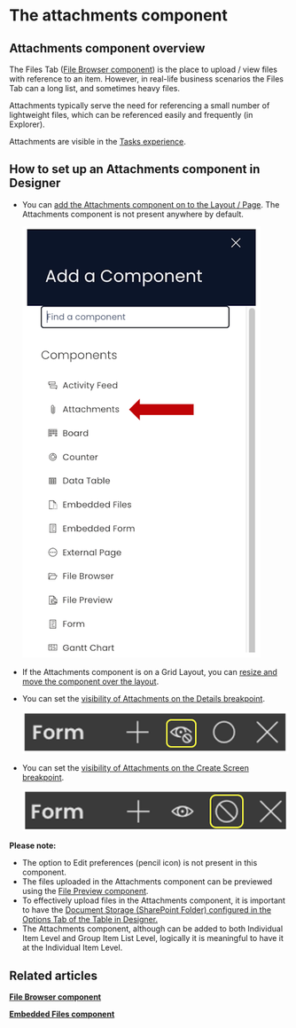 # The attachments component

## Attachments component overview

The Files Tab ([File Browser component](../file-browser/file-browser.md "What is a File Browser component on a Layout / Page?")) is the place to upload / view files with reference to an item. However, in real-life business scenarios the Files Tab can a long list, and sometimes heavy files.

Attachments typically serve the need for referencing a small number of lightweight files, which can be referenced easily and frequently (in Explorer).

Attachments are visible in the [Tasks experience](</docs/Rapid/3-User Manual/glossary/glossary.md#task-experience> "Task Experience").

## How to set up an Attachments component in Designer

- You can [add the Attachments component on to the Layout / Page](/docs/Rapid/4-Keyper%20Manual/2-Designer/2-Pages/3-Components/1-overview/1-overview.md "How to add a component to a Layout / Page?"). The Attachments component is not present anywhere by default.  

    ![Component list](<Component list.png>)

- If the Attachments component is on a Grid Layout, you can [resize and move the component over the layout](/docs/Rapid/4-Keyper%20Manual/2-Designer/2-Pages/5-how-to-guides/how-to-arrange-a-component-on-a-grid/how-to-arrange-a-component-on-a-grid.md "How to arrange a component on Grid layout?").
- You can set the [visibility of Attachments on the Details breakpoint](/docs/Rapid/4-Keyper%20Manual/2-Designer/2-Pages/5-how-to-guides/how-to-hide-components-on-breakpoints/how-to-hide-components-on-breakpoints.md "How to set a component to be visible / hidden on 'Item Details' and 'Create' breakpoints?").   

    ![Visibility toggle](<../Visiblity toggle.png>)
- You can set the [visibility of Attachments on the Create Screen breakpoint](/docs/Rapid/4-Keyper%20Manual/2-Designer/2-Pages/5-how-to-guides/how-to-hide-components-on-breakpoints/how-to-hide-components-on-breakpoints.md "How to set a component to be visible / hidden on 'Item Details' and 'Create' breakpoints?").   

    ![Display toggle](<../Display toggle.png>)

**Please note:**

- The option to Edit preferences (pencil icon) is not present in this component.
- The files uploaded in the Attachments component can be previewed using the [File Preview component](/docs/Rapid/4-Keyper%20Manual/2-Designer/2-Pages/3-Components/file-preview/file-preview.md "What is a File Preview component on a Layout / Page?").
- To effectively upload files in the Attachments component, it is important to have the [Document Storage (SharePoint Folder) configured in the Options Tab of the Table in Designer.](/docs/Rapid/4-Keyper%20Manual/2-Designer/2-Pages/3-Components/attachments/attachments.md)
- The Attachments component, although can be added to both Individual Item Level and Group Item List Level, logically it is meaningful to have it at the Individual Item Level.

## Related articles

[**File Browser component**](../file-browser/file-browser.md "What is a File Browser component on a Layout / Page?")

[**Embedded Files component**](../embedded-file/embedded-file.md "What is an Embedded Files component on a Layout / Page?")
